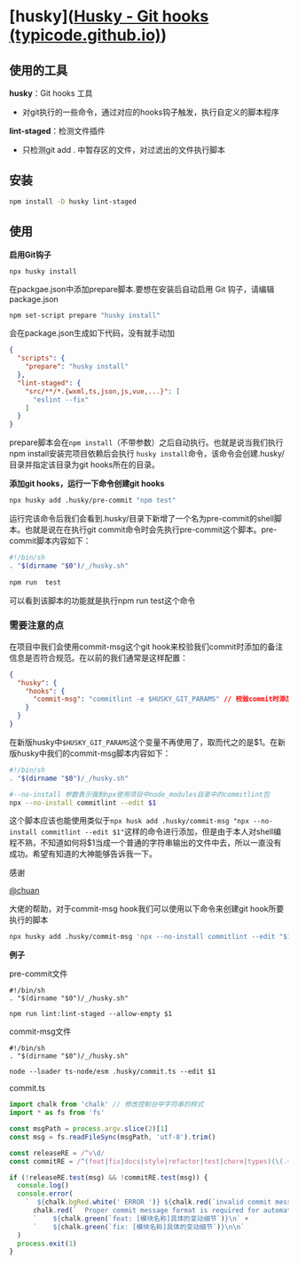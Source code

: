 # [husky]([Husky - Git hooks (typicode.github.io)](https://typicode.github.io/husky/#/))

## 使用的工具

**husky**：Git hooks 工具

- 对git执行的一些命令，通过对应的hooks钩子触发，执行自定义的脚本程序

**lint-staged**：检测文件插件

- 只检测git add . 中暂存区的文件，对过滤出的文件执行脚本

## 安装

```bash
npm install -D husky lint-staged
```

## 使用

**启用Git钩子**

```shell
npx husky install
```

在packgae.json中添加prepare脚本.要想在安装后自动启用 Git 钩子，请编辑 package.json

```bash
npm set-script prepare "husky install"
```

会在package.json生成如下代码，没有就手动加

```json
{
  "scripts": {
    "prepare": "husky install"
  },
  "lint-staged": {
    "src/**/*.{wxml,ts,json,js,vue,...}": [
      "eslint --fix"
    ]
  }
}
```

prepare脚本会在`npm install`（不带参数）之后自动执行。也就是说当我们执行npm install安装完项目依赖后会执行 `husky install`命令，该命令会创建.husky/目录并指定该目录为git hooks所在的目录。

**添加git hooks，运行一下命令创建git hooks**

```bash
npx husky add .husky/pre-commit "npm test"
```

运行完该命令后我们会看到.husky/目录下新增了一个名为pre-commit的shell脚本。也就是说在在执行git commit命令时会先执行pre-commit这个脚本。pre-commit脚本内容如下：

```bash
#!/bin/sh
. "$(dirname "$0")/_/husky.sh"
   
npm run  test
```

可以看到该脚本的功能就是执行npm run test这个命令

### 需要注意的点

在项目中我们会使用commit-msg这个git hook来校验我们commit时添加的备注信息是否符合规范。在以前的我们通常是这样配置：

```json
{
  "husky": {
    "hooks": {
      "commit-msg": "commitlint -e $HUSKY_GIT_PARAMS" // 校验commit时添加的备注信息是否符合我们要求的规范
    }
  }
}
```

在新版husky中`$HUSKY_GIT_PARAMS`这个变量不再使用了，取而代之的是$1。在新版husky中我们的commit-msg脚本内容如下：

```bash
#!/bin/sh
. "$(dirname "$0")/_/husky.sh"

#--no-install 参数表示强制npx使用项目中node_modules目录中的commitlint包
npx --no-install commitlint --edit $1
```

这个脚本应该也能使用类似于`npx husk add .husky/commit-msg "npx --no-install commitlint --edit $1"`这样的命令进行添加，但是由于本人对shell编程不熟，不知道如何将$1当成一个普通的字符串输出的文件中去，所以一直没有成功。希望有知道的大神能够告诉我一下。

感谢 

[@chuan](https://www.zhihu.com/people/79349b1cf75ea23bce01aaa2e073af1d)

 大佬的帮助，对于commit-msg hook我们可以使用以下命令来创建git hook所要执行的脚本



```bash
npx husky add .husky/commit-msg 'npx --no-install commitlint --edit "$1"' 
```



**例子**

pre-commit文件

```
#!/bin/sh 
. "$(dirname "$0")/_/husky.sh"

npm run lint:lint-staged --allow-empty $1
```

commit-msg文件

```
#!/bin/sh 
. "$(dirname "$0")/_/husky.sh"

node --loader ts-node/esm .husky/commit.ts --edit $1

```

commit.ts

```ts
import chalk from 'chalk' // 修改控制台中字符串的样式
import * as fs from 'fs'

const msgPath = process.argv.slice(2)[1]
const msg = fs.readFileSync(msgPath, 'utf-8').trim()

const releaseRE = /^v\d/
const commitRE = /^(feat|fix|docs|style|refactor|test|chore|types)(\(.+\))?: \[.{1,10}\].{1,50}|^Merge branch|^Revert/

if (!releaseRE.test(msg) && !commitRE.test(msg)) {
  console.log()
  console.error(
    `  ${chalk.bgRed.white(' ERROR ')} ${chalk.red(`invalid commit message format.`)}\n\n` +
      chalk.red(`  Proper commit message format is required for automated changelog generation. Examples:\n\n`) +
      `    ${chalk.green(`feat: [模块名称]具体的变动细节`)}\n` +
      `    ${chalk.green(`fix: [模块名称]具体的变动细节`)}\n\n`
  )
  process.exit(1)
}
```

